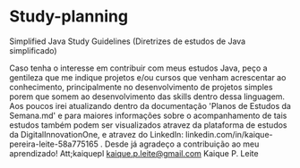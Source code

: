 # Study-planning
 Simplified Java Study Guidelines
 (Diretrizes de estudos de Java simplificado)
 
 Caso tenha o interesse em contribuir com meus estudos Java, peço a gentileza que me indique projetos e/ou cursos que venham acrescentar ao conhecimento, principalmente no desenvolvimento de projetos simples porem que somem ao desenvolvimento das skills dentro dessa linguagem.
 Aos poucos irei atualizando dentro da documentação 'Planos de Estudos da Semana.md' e para maiores informações sobre o acompanhamento de tais estudos também podem ser visualizados atravez da plataforma de estudos da DigitalInnovationOne, e atravez do LinkedIn: linkedin.com/in/kaique-pereira-leite-58a775165 .
 Desde já agradeço a contribuição ao meu aprendizado! Att;kaiquepl
 kaique.p.leite@gmail.com
 Kaique P. Leite
